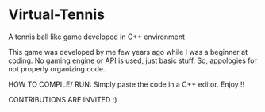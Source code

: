 # Virtual-Tennis
A tennis ball like game developed in C++ environment
 
This game was developed by me few years ago while I was a beginner at coding. No gaming engine or API is used, just basic stuff. So, appologies for not properly organizing code.

HOW TO COMPILE/ RUN:
Simply paste the code in a C++ editor. 
Enjoy !!

CONTRIBUTIONS ARE INVITED  :)

